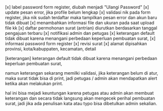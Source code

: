 [x] label password form register, diubah menjadi "Ulangi Password"
[x] update pesan error, jika profile belum lengkap
[x] validasi nik pada form register, jika nik sudah terdaftar maka tampilkan pesan error dan akun baru tidak dibuat
[x] menambahkan informasi file dan ukuran pada saat upload file kk
[x] daftar permohonan surat (antrian) diurutkan berdasarkan tanggal pengajuan terbaru
[x] notifikasi admin dan petugas
[x] keterangan default tidak dibuat karena menangani perbedaan keperluan pembuatan surat,
[x] informasi password form register
[x] revisi surat
[x] alamat dipisahkan provinsi, kota/kabuppaten, kecamatan, detail





[keterangan]
keterangan default tidak dibuat karena menangani perbedaan keperluan pembuatan surat,

namun keterangan sekarang memilki validasi, jika keterangan belum di atur, maka surat tidak bisa di print, jadi petugas / admin akan mendapatkan alert ketika akan melakukan print.

hal ini bisa mejadi keuntungan karena petugas atau admin akan membuat keterangan dan secara tidak langsung akan mengecek perihal pembuatan surat, jadi jika ada penulisan kata atau typo bisa dibetulkan admin sekalian.
